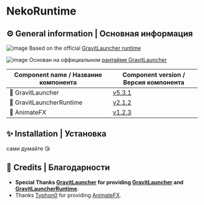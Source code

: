 # NekoRuntime
## ⚙️ General information | Основная информация

![image](https://user-images.githubusercontent.com/17436886/205648239-a1b5ba92-10dd-4b33-9d39-a194083543d5.png) Based on the official [GravitLauncher runtime](https://github.com/GravitLauncher/LauncherRuntime)

![image](https://user-images.githubusercontent.com/17436886/205648075-f0f4308f-b679-4dda-aece-6350c2f807c1.png) Основан на оффициальном [рантайме GravitLauncher](https://github.com/GravitLauncher/LauncherRuntime)

| Component name / Название компонента          | Component version / Версия компонента                                    |
| ------------------- | --------------------------------------------------- |
| 🎲 GravitLauncher      | [v5.3.1](https://github.com/GravitLauncher/Launcher/releases/tag/v5.3.1)  |
| 🧠 GravitLauncherRuntime           | [v2.1.2](https://github.com/GravitLauncher/LauncherRuntime/releases/tag/v2.1.2) | 
| 🧩 AnimateFX                 | [v1.2.3](https://github.com/Typhon0/AnimateFX/releases/tag/1.2.3)                            |

## ✨ Installation | Установка

сами думайте 😘

## 💁 Credits | Благодарности

- **Special Thanks [GravitLauncher](https://github.com/GravitLauncher) for providing [GravitLauncher](https://github.com/GravitLauncher/Launcher) and [GravitLauncherRuntime](https://github.com/GravitLauncher/LauncherRuntime)**.
- Thanks [Typhon0](https://github.com/Typhon0) for providing [AnimateFX](https://github.com/Typhon0/AnimateFX).
